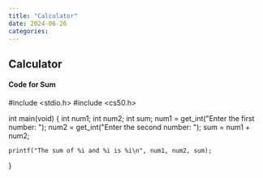 ```yaml
---
title: "Calculator"
date: 2024-06-26
categories:
---
```



## Calculator

#### Code for Sum

#include <stdio.h>
#include <cs50.h>

int main(void)
{
    int num1;
    int num2;
    int sum;
    num1 = get_int("Enter the first number: ");
    num2 = get_int("Enter the second number: ");
    sum = num1 + num2;

    printf("The sum of %i and %i is %i\n", num1, num2, sum);
}
